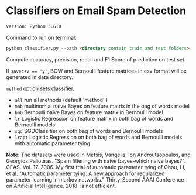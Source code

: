 # Classifiers on Email Spam Detection

```html
Version: Python 3.6.0 
```

Command to run on terminal:

```html
python classifier.py --path <directory contain train and test folders> -- method <'all'(default), 'mnb', 'bnb', 'lr', 'sgd', 'lrapt'> --savecsv <'y', 'n'(default)>
```
Compute accuracy, precision, recall and F1 Score of prediction on test set.

If `savecsv == 'y'`, BOW and Bernoulli feature matrices in csv format will be generated in data directory.

`method` option sets classifier.
- `all` run all methods (default 'method' )
- `mnb` multinomial naive Bayes on feature matrix in the bag of words model
- `bnb` Bernoulli naive Bayes on feature matrix in Bernoulli model
- `lr` Logistic Regression on feature matrix in both bag of words and Bernoulli models
- `sgd` SGDClassifier on both bag of words and Bernoulli models
- `lrapt` Logistic Regression on both bag of words and Bernoulli models with automatic parameter tying

__Note__: The datasets were used in Metsis, Vangelis, Ion Androutsopoulos, and Georgios Paliouras. "Spam filtering with naive bayes-which naive bayes?". CEAS. Vol. 17. 2006. My first trial of automatic parameter tying of Chou, Li, et al. "Automatic parameter tying: A new approach for regularized parameter learning in markov networks." Thirty-Second AAAI Conference on Artificial Intelligence. 2018' is not efficient.